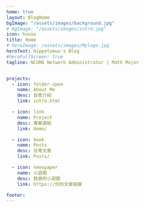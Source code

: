 ```yaml
---
home: true
layout: BlogHome
bgImage: "/assets/images/background.jpg"
# bgImage: "/assets/images/intro.jpg"
icon: house
title: Home
# heroImage: /assets/images/Mylogo.jpg
heroText: Hippotumux's Blog
#heroFullScreen: true
tagline: NCUMA Network Administrator | Math Major


projects:
  - icon: folder-open
    name: About Me
    desc: 自我介紹
    link: intro.html

  - icon: link
    name: Project
    desc: 專案連結
    link: demo/

  - icon: book
    name: Posts
    desc: 日常文章
    link: Posts/

  - icon: newspaper
    name: 小遊戲
    desc: 我做的小遊戲
    link: https://你的文章链接

footer: 
---
```

<!-- 
这是一个博客主页的案例。

要使用此布局，你应该在页面前端设置 `layout: BlogHome` 和 `home: true`。

相关配置文档请见 [博客主页](https://theme-hope.vuejs.press/zh/guide/blog/home.html)。 -->
